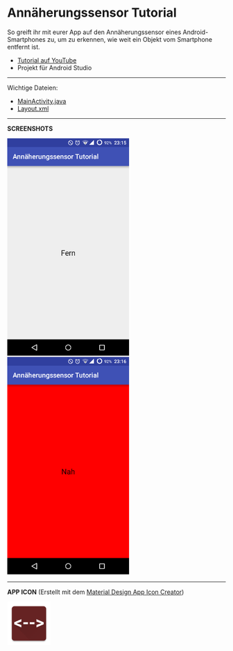 # Annäherungssensor Tutorial
So greift ihr mit eurer App auf den Annäherungssensor eines Android-Smartphones zu, um zu erkennen, wie weit ein Objekt vom Smartphone entfernt ist.

- <a href="https://youtu.be/XtZgrEJZT-0" target="_blank" >Tutorial auf YouTube</a>
- Projekt für Android Studio

---

Wichtige Dateien: 
- [MainActivity.java](/app/src/main/java/de/derandroidpro/annaeherungssensortutorial/MainActivity.java)
- [Layout.xml](/app/src/main/res/layout/activity_main.xml)

---

<b>SCREENSHOTS</b>

<img src="https://github.com/derAndroidPro/AnnaeherungssensorTutorial/blob/master/device-2015-11-13-231556.png" height="500px" />
<img src="https://github.com/derAndroidPro/AnnaeherungssensorTutorial/blob/master/device-2015-11-13-231651.png" height="500px" />

---

<b>APP ICON</b> (Erstellt mit dem <a href="http://romannurik.github.io/AndroidAssetStudio/icons-launcher.html" target="_blank" >Material Design App Icon Creator</a>)

<img src="/app/src/main/res/mipmap-xxhdpi/ic_launcher.png" height="100px" />
